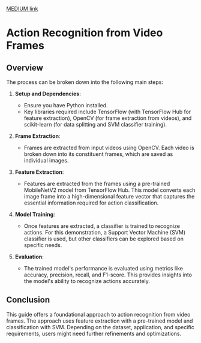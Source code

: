 [MEDIUM link](https://medium.com/@saipraneethk181200/action-recognition-from-video-frames-f309265d89ce)

# Action Recognition from Video Frames


## Overview

The process can be broken down into the following main steps:

1. **Setup and Dependencies**: 
   - Ensure you have Python installed. 
   - Key libraries required include TensorFlow (with TensorFlow Hub for feature extraction), OpenCV (for frame extraction from videos), and scikit-learn (for data splitting and SVM classifier training).

2. **Frame Extraction**:
   - Frames are extracted from input videos using OpenCV. Each video is broken down into its constituent frames, which are saved as individual images.

3. **Feature Extraction**:
   - Features are extracted from the frames using a pre-trained MobileNetV2 model from TensorFlow Hub. This model converts each image frame into a high-dimensional feature vector that captures the essential information required for action classification.

4. **Model Training**:
   - Once features are extracted, a classifier is trained to recognize actions. For this demonstration, a Support Vector Machine (SVM) classifier is used, but other classifiers can be explored based on specific needs.

5. **Evaluation**:
   - The trained model's performance is evaluated using metrics like accuracy, precision, recall, and F1-score. This provides insights into the model's ability to recognize actions accurately.

## Conclusion

This guide offers a foundational approach to action recognition from video frames. The approach uses feature extraction with a pre-trained model and classification with SVM. Depending on the dataset, application, and specific requirements, users might need further refinements and optimizations.

